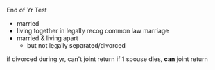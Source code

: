 End of Yr Test
- married
- living together in legally recog common law marriage 
- married & living apart
	- but not legally separated/divorced

if divorced during yr, can't joint return
if 1 spouse dies, **can** joint return 